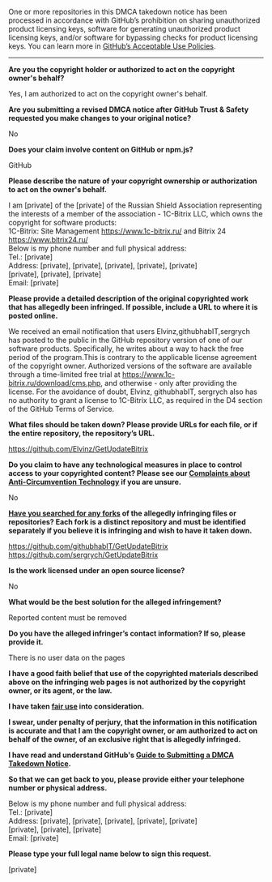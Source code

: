 One or more repositories in this DMCA takedown notice has been processed in accordance with GitHub’s prohibition on sharing unauthorized product licensing keys, software for generating unauthorized product licensing keys, and/or software for bypassing checks for product licensing keys.
You can learn more in [GitHub’s Acceptable Use Policies](https://docs.github.com/en/github/site-policy/github-acceptable-use-policies).

---

**Are you the copyright holder or authorized to act on the copyright owner's behalf?**

Yes, I am authorized to act on the copyright owner's behalf.

**Are you submitting a revised DMCA notice after GitHub Trust & Safety requested you make changes to your original notice?**

No

**Does your claim involve content on GitHub or npm.js?**

GitHub

**Please describe the nature of your copyright ownership or authorization to act on the owner's behalf.**

I am [private] of the [private] of the Russian Shield Association representing the interests of a member of the association - 1C-Bitrix LLC, which owns the copyright for software products:  
1C-Bitrix: Site Management https://www.1c-bitrix.ru/ and Bitrix 24 https://www.bitrix24.ru/  
Below is my phone number and full physical address:  
Tel.: [private]  
Address: [private], [private], [private], [private], [private]  
[private], [private], [private]  
Email: [private]  

**Please provide a detailed description of the original copyrighted work that has allegedly been infringed. If possible, include a URL to where it is posted online.**

We received an email notification that users Elvinz,githubhabIT,sergrych
has posted to the public in the GitHub repository version of one of our software products. Specifically, he writes about a way to hack the free period of the program.This is contrary to the applicable license agreement of the copyright owner.
Authorized versions of the software are available through a time-limited free trial at https://www.1c-bitrix.ru/download/cms.php, and otherwise - only after providing the license. For the avoidance of doubt, Elvinz, githubhabIT, sergrych
also has no authority to grant a license to 1C-Bitrix LLC, as required in the D4 section of the GitHub Terms of Service.

**What files should be taken down? Please provide URLs for each file, or if the entire repository, the repository’s URL.**

https://github.com/Elvinz/GetUpdateBitrix

**Do you claim to have any technological measures in place to control access to your copyrighted content? Please see our <a href="https://docs.github.com/articles/guide-to-submitting-a-dmca-takedown-notice#complaints-about-anti-circumvention-technology">Complaints about Anti-Circumvention Technology</a> if you are unsure.**

No

**<a href="https://docs.github.com/articles/dmca-takedown-policy#b-what-about-forks-or-whats-a-fork">Have you searched for any forks</a> of the allegedly infringing files or repositories? Each fork is a distinct repository and must be identified separately if you believe it is infringing and wish to have it taken down.**

https://github.com/githubhabIT/GetUpdateBitrix  
https://github.com/sergrych/GetUpdateBitrix

**Is the work licensed under an open source license?**

No

**What would be the best solution for the alleged infringement?**

Reported content must be removed

**Do you have the alleged infringer’s contact information? If so, please provide it.**

There is no user data on the pages

**I have a good faith belief that use of the copyrighted materials described above on the infringing web pages is not authorized by the copyright owner, or its agent, or the law.**

**I have taken <a href="https://www.lumendatabase.org/topics/22">fair use</a> into consideration.**

**I swear, under penalty of perjury, that the information in this notification is accurate and that I am the copyright owner, or am authorized to act on behalf of the owner, of an exclusive right that is allegedly infringed.**

**I have read and understand GitHub's <a href="https://docs.github.com/articles/guide-to-submitting-a-dmca-takedown-notice/">Guide to Submitting a DMCA Takedown Notice</a>.**

**So that we can get back to you, please provide either your telephone number or physical address.**

Below is my phone number and full physical address:  
Tel.: [private]  
Address: [private], [private], [private], [private], [private]  
[private], [private], [private]  
Email: [private]  

**Please type your full legal name below to sign this request.**

[private]
